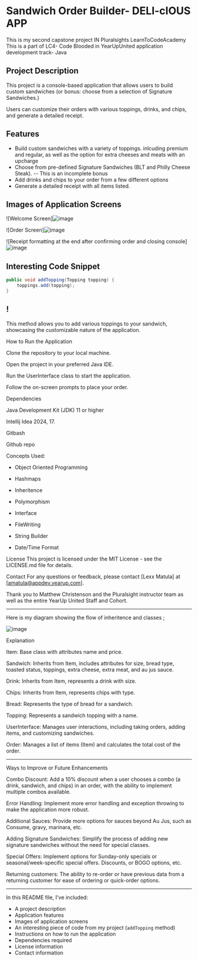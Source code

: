 # Sandwich Order Builder- DELI-cIOUS APP

This is my second capstone project IN Pluralsights LearnToCodeAcademy 
This is a part of LC4- Code Blooded in YearUpUnited application development track- Java

## Project Description
This project is a console-based application that allows users to build custom sandwiches (or bonus: choose from a selection of Signature Sandwiches.)

Users can customize their orders with various toppings, drinks, and chips, and generate a detailed receipt.

## Features
- Build custom sandwiches with a variety of toppings. inlcuding premium and regular, as well as the option for extra cheeses and meats with an upcharge 
- Choose from pre-defined Signature Sandwiches (BLT and Philly Cheese Steak). -- This is an incomplete bonus
- Add drinks and chips to your order from a few different options
- Generate a detailed receipt with all items listed.

## Images of Application Screens
![Welcome Screen]![image](https://github.com/user-attachments/assets/c56f05f9-5b08-41c2-bff6-af59e84b532d)



![Order Screen]![image](https://github.com/user-attachments/assets/2af01713-0052-470b-9205-45b4ab7845ff)


![Receipt formatting at the end after confirming order and closing console]![image](https://github.com/user-attachments/assets/7f640793-7c1d-48e2-9826-f22093b45038)


## Interesting Code Snippet
```java
public void addTopping(Topping topping) {
    toppings.add(topping);
}
```
## !
This method allows you to add various toppings to your sandwich, showcasing the customizable nature of the application.

How to Run the Application

Clone the repository to your local machine.

Open the project in your preferred Java IDE.

Run the UserInterface class to start the application.

Follow the on-screen prompts to place your order.



Dependencies

Java Development Kit (JDK) 11 or higher

Intellij Idea 2024, 17.

Gitbash

Github repo




Concepts Used:
- Object Oriented Programming

- Hashmaps

- Inheritence

- Polymorphism
  
- Interface

- FileWriting 

- String Builder

- Date/Time Format


License
This project is licensed under the MIT License - see the LICENSE.md file for details.

Contact
For any questions or feedback, please contact [Lexx Matula] at [amatula@appdev.yearup.com].

Thank you to Matthew Christenson and the Pluralsight instructor team as well as the entire YearUp United Staff and Cohort.

-------------------------------------------------------------------------------------------------------------------

Here is my diagram showing the flow of inheritence and classes ;

![image](https://github.com/user-attachments/assets/a75d454b-2a9e-4287-91a9-b257806c30a4)


Explanation

Item: Base class with attributes name and price.

Sandwich: Inherits from Item, includes attributes for size, bread type, toasted status, toppings, extra cheese, extra meat, and au jus sauce.

Drink: Inherits from Item, represents a drink with size.

Chips: Inherits from Item, represents chips with type.

Bread: Represents the type of bread for a sandwich.

Topping: Represents a sandwich topping with a name.

UserInterface: Manages user interactions, including taking orders, adding items, and customizing sandwiches.

Order: Manages a list of items (Item) and calculates the total cost of the order.


---------------------------------------------------------------------------------------------------------------------------

Ways to Improve or Future Enhancements

Combo Discount:
Add a 10% discount when a user chooses a combo (a drink, sandwich, and chips) in an order, with the ability to implement multiple combos available.

Error Handling:
Implement more error handling and exception throwing to make the application more robust.

Additional Sauces:
Provide more options for sauces beyond Au Jus, such as Consume, gravy, marinara, etc.

Adding Signature Sandwiches:
Simplify the process of adding new signature sandwiches without the need for special classes.

Special Offers:
Implement options for Sunday-only specials or seasonal/week-specific special offers. Discounts, or BOGO options, etc.

Returning customers:
The ability to re-order or have previous data from a returning customer for ease of ordering or quick-order options.

----------------------------------------------------------------------------------------------------

In this README file, I've included:
- A project description
- Application features
- Images of application screens
- An interesting piece of code from my project (`addTopping` method)
- Instructions on how to run the application
- Dependencies required
- License information
- Contact information

